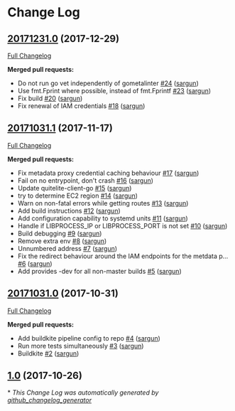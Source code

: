 # Change Log

## [20171231.0](https://github.com/Netflix/titus-executor/tree/20171231.0) (2017-12-29)
[Full Changelog](https://github.com/Netflix/titus-executor/compare/20171031.1...20171231.0)

**Merged pull requests:**

- Do not run go vet independently of gometalinter [\#24](https://github.com/Netflix/titus-executor/pull/24) ([sargun](https://github.com/sargun))
- Use fmt.Fprint where possible, instead of fmt.Fprintf [\#23](https://github.com/Netflix/titus-executor/pull/23) ([sargun](https://github.com/sargun))
- Fix build [\#20](https://github.com/Netflix/titus-executor/pull/20) ([sargun](https://github.com/sargun))
- Fix renewal of IAM credentials [\#18](https://github.com/Netflix/titus-executor/pull/18) ([sargun](https://github.com/sargun))

## [20171031.1](https://github.com/Netflix/titus-executor/tree/20171031.1) (2017-11-17)
[Full Changelog](https://github.com/Netflix/titus-executor/compare/20171031.0...20171031.1)

**Merged pull requests:**

- Fix metadata proxy credential caching behaviour [\#17](https://github.com/Netflix/titus-executor/pull/17) ([sargun](https://github.com/sargun))
- Fail on no entrypoint, don't crash [\#16](https://github.com/Netflix/titus-executor/pull/16) ([sargun](https://github.com/sargun))
- Update quitelite-client-go [\#15](https://github.com/Netflix/titus-executor/pull/15) ([sargun](https://github.com/sargun))
- try to determine EC2 region [\#14](https://github.com/Netflix/titus-executor/pull/14) ([sargun](https://github.com/sargun))
- Warn on non-fatal errors while getting routes [\#13](https://github.com/Netflix/titus-executor/pull/13) ([sargun](https://github.com/sargun))
- Add build instructions [\#12](https://github.com/Netflix/titus-executor/pull/12) ([sargun](https://github.com/sargun))
- Add configuration capability to systemd units [\#11](https://github.com/Netflix/titus-executor/pull/11) ([sargun](https://github.com/sargun))
- Handle if LIBPROCESS\_IP or LIBPROCESS\_PORT is not set [\#10](https://github.com/Netflix/titus-executor/pull/10) ([sargun](https://github.com/sargun))
- Build debugging [\#9](https://github.com/Netflix/titus-executor/pull/9) ([sargun](https://github.com/sargun))
- Remove extra env [\#8](https://github.com/Netflix/titus-executor/pull/8) ([sargun](https://github.com/sargun))
- Unnumbered address [\#7](https://github.com/Netflix/titus-executor/pull/7) ([sargun](https://github.com/sargun))
- Fix the redirect behaviour around the IAM endpoints for the metdata p… [\#6](https://github.com/Netflix/titus-executor/pull/6) ([sargun](https://github.com/sargun))
- Add provides -dev for all non-master builds [\#5](https://github.com/Netflix/titus-executor/pull/5) ([sargun](https://github.com/sargun))

## [20171031.0](https://github.com/Netflix/titus-executor/tree/20171031.0) (2017-10-31)
[Full Changelog](https://github.com/Netflix/titus-executor/compare/1.0...20171031.0)

**Merged pull requests:**

- Add buildkite pipeline config to repo [\#4](https://github.com/Netflix/titus-executor/pull/4) ([sargun](https://github.com/sargun))
- Run more tests simultaneously [\#3](https://github.com/Netflix/titus-executor/pull/3) ([sargun](https://github.com/sargun))
- Buildkite [\#2](https://github.com/Netflix/titus-executor/pull/2) ([sargun](https://github.com/sargun))

## [1.0](https://github.com/Netflix/titus-executor/tree/1.0) (2017-10-26)


\* *This Change Log was automatically generated by [github_changelog_generator](https://github.com/skywinder/Github-Changelog-Generator)*
